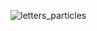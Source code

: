 ![letters_particles](https://user-images.githubusercontent.com/63723832/112929565-988fd780-9110-11eb-97a5-7385753add1c.gif)
